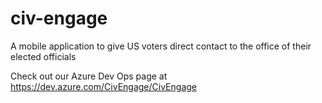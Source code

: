 # civ-engage
A mobile application to give US voters direct contact to the office of their elected officials

Check out our Azure Dev Ops page at https://dev.azure.com/CivEngage/CivEngage
